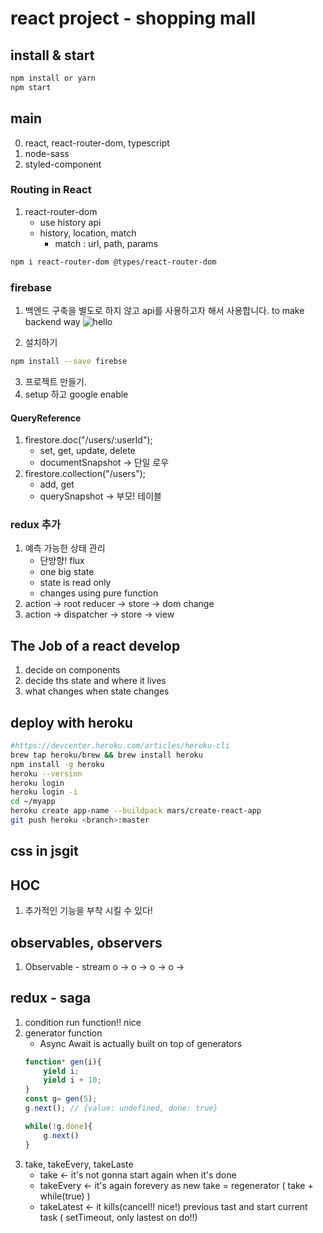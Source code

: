 # react project - shopping mall 

## install & start
```bash
npm install or yarn
npm start
```

## main
0. react, react-router-dom, typescript
1. node-sass
2. styled-component

### Routing in React
1. react-router-dom
    - use history api
    - history, location, match
        - match : url, path, params
```bash
npm i react-router-dom @types/react-router-dom
```

### firebase
1. 백엔드 구축을 별도로 하지 않고 api를 사용하고자 해서 사용합니다.
to make backend way
![hello](https://i.ibb.co/8PGZcB2/2021-03-03-12-47-19.png)

2. 설치하기
```bash
npm install --save firebse
```
3. 프로젝트 만들기.
4. setup 하고 google enable

#### QueryReference
1. firestore.doc("/users/:userId");
    - set, get, update, delete
    - documentSnapshot -> 단일 로우
2. firestore.collection("/users");
    - add, get
    - querySnapshot -> 부모! 테이블

### redux 추가
1. 예측 가능한 상태 관리
    - 단방향! flux
    - one big state
    - state is read only
    - changes using pure function
2. action -> root reducer -> store -> dom change
3. action -> dispatcher -> store -> view
    
## The Job of a react develop
1. decide on components
2. decide ths state and where it lives
3. what changes when state changes

## deploy with heroku
```bash
#https://devcenter.heroku.com/articles/heroku-cli
brew tap heroku/brew && brew install heroku
npm install -g heroku
heroku --version
heroku login
heroku login -i
cd ~/myapp
heroku create app-name --buildpack mars/create-react-app
git push heroku <branch>:master
```

## css in jsgit 
## HOC
1. 추가적인 기능을 부착 시킬 수 있다! 

## observables, observers
1. Observable - stream
o -> o -> o -> o -> 

## redux - saga
1. condition run function!! nice 
2. generator function
    - Async Await is actually built on top of generators
    ```js
    function* gen(i){
        yield i;
        yield i + 10;
    }
    const g= gen(5);
    g.next(); // {value: undefined, done: true}
    
    while(!g.done){
        g.next()
    }

    ```
3. take, takeEvery, takeLaste
    - take <- it's not gonna start again when it's done 
    - takeEvery <- it's again forevery as new take = regenerator ( take + while(true) ) 
    - takeLatest <- it kills(cancel!! nice!) previous tast and start current task ( setTimeout, only lastest on do!!) 
